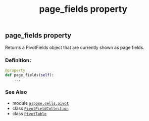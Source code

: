 ﻿---
title: page_fields property
second_title: Aspose.Cells for Python via .NET API References
description: 
type: docs
weight: 810
url: /aspose.cells.pivot/pivottable/page_fields/
is_root: false
---

## page_fields property


Returns a PivotFields object that are currently shown as page fields.
### Definition:
```python
@property
def page_fields(self):
    ...
```

### See Also
* module [`aspose.cells.pivot`](../../)
* class [`PivotFieldCollection`](/cells/python-net/aspose.cells.pivot/pivotfieldcollection)
* class [`PivotTable`](/cells/python-net/aspose.cells.pivot/pivottable)
